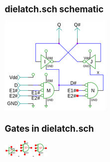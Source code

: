 # dielatch.sch schematic
![dielatch.sch](dielatch.png)
# Gates in dielatch.sch
[ ![not](not-sym.png) ](not.html)
[ ![nor3](nor3-sym.png) ](nor3.html)
[ ![nor3od](nor3od-sym.png) ](nor3od.html)
